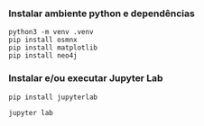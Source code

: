 ### Instalar ambiente python e dependências

```shell
python3 -m venv .venv
pip install osmnx
pip install matplotlib
pip install neo4j
```

### Instalar e/ou executar Jupyter Lab

```shell
pip install jupyterlab
```
```shell
jupyter lab
```

